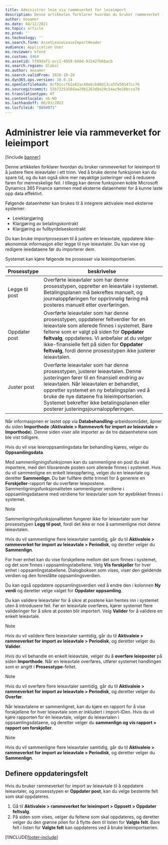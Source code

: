 ```yaml
---
title: Administrer leie via rammeverket for leieimport
description: Denne artikkelen forklarer hvordan du bruker rammeverket for leieimport til å justere flere leieavtaler samtidig.
author: moaamer
ms.date: 04/12/2021
ms.topic: article
ms.prod: ''
ms.technology: ''
ms.search.form: AssetLeaseLeaseImportHeader
audience: Application User
ms.reviewer: kfend
ms.custom: 4464
ms.assetid: 5f89daf1-acc2-4959-b48d-91542fb6bacb
ms.search.region: Global
ms.author: moaamer
ms.search.validFrom: 2020-10-28
ms.dyn365.ops.version: 10.0.14
ms.openlocfilehash: 8cf81ccf61e62ac49e6cb90d13ca5fe50147cc76
ms.sourcegitcommit: 52b7225350daa29b1263d8e29c54ac9e20bcca70
ms.translationtype: HT
ms.contentlocale: nb-NO
ms.lasthandoff: 06/03/2022
ms.locfileid: "8894971"
---
```

# <a name="manage-leases-through-the-lease-import-framework"></a>Administrer leie via rammeverket for leieimport

[!include [banner](../includes/banner.md)]

Denne artikkelen forklarer hvordan du bruker rammeverket for leieimport til å justere flere leieavtaler i ett trinn. Ved å bruke denne funksjonen kan du spare tid, og du kan også sikre mer nøyaktige justeringer ved å redusere faren for menneskelige feil. I tillegg kan denne funksjonen koble Microsoft Dynamics 365 Finance sammen med eksterne dataenheter for å kunne laste opp data effektivt.

Følgende dataenheter kan brukes til å integrere aktivaleie med eksterne systemer:

- Leieklargjøring
- Klargjøring av betalingskontrakt
- Klargjøring av fullbyrdelseskontrakt

Du kan bruke importprosessen til å justere en leieavtale, oppdatere ikke-økonomisk informasjon eller legge til nye leieavtaler. Du kan vise og redigere leiedataene før du importerer dem.

Systemet kan kjøre følgende tre prosesser via leieimportserien.

| Prosesstype  | beskrivelse |
|---------------|-------------|
| Legge til post    | Overførte leieavtaler som har denne prosesstypen, oppretter en leieavtale i systemet. Betalingsplanen må bekreftes manuelt, og journaloppføringen for opprinnelig føring må posteres manuelt etter overføringen. |
| Oppdater post | Overførte leieavtaler som har denne prosesstypen, oppdaterer feltverdier for en leieavtale som allerede finnes i systemet. Bare feltene som er valgt på siden for **Oppdater feltvalg**, oppdateres. Vi anbefaler at du velger ikke-finansielle felt på siden for **Oppdater feltvalg**, fordi denne prosesstypen ikke justerer leieavtalen. |
| Juster post | Overførte leieavtaler som har denne prosesstypen, justerer leieavtalen. Denne justeringen fører til en finansiell endring av leieavtalen. Når leieavtalen er behandlet, oppretter systemet en ny betalingsplan ved å bruke de nye dataene fra leieimportserien. Systemet bekrefter ikke betalingsplanen eller posterer justeringsjournaloppføringen. |

Når informasjonen er lastet opp via **Databehandling**-arbeidsområdet, åpner du siden **Importhode** (**Aktivaleie \> Rammeverk for import av leieavtale \> Importhode**). Denne siden viser alle importer av de tre dataenhetene som ble vist tidligere.

Hvis du vil vise leieroppsamlingsdata før behandling kjøres, velger du **Oppsamlingsdata**.

Med sammenligningsfunksjonen kan du sammenligne en post du skal importere, med den tilsvarende posten som allerede finnes i systemet. Hvis du vil sammenligne en enkelt leieoppføring, velger du en leieavtale og deretter **Sammenlign**. Du bør fullføre dette trinnet for å generere en **Forskjeller**-rapport før du overfører leiepostene. Sammenligningsfunksjonaliteten sammenligner verdiene i oppsamlingsdataene med verdiene for leieavtaler som for øyeblikket finnes i systemet.

> [!NOTE]
> Sammenligningsfunksjonaliteten fungerer ikke for leieavtaler som har prosesstypen **Legg til post**, fordi det ikke er noe å sammenligne mot denne leieavtalen.
>
> Hvis du vil sammenligne flere leieavtaler samtidig, går du til **Aktivaleie \> rammeverket for import av leieavtale \> Periodisk**, og deretter velger du **Sammenlign**.

For hver enhet kan du vise forskjellene mellom det som finnes i systemet, og det som finnes i oppsamlingstabellene. Velg **Vis forskjeller** for hver enhet i oppsamlingstabellene. Dialogboksen som vises, viser den gjeldende verdien og den foreslåtte oppsamlingsverdien.

Du kan også oppdatere oppsamlingsverdien ved å endre den i kolonnen **Ny verdi** og deretter velge valget for **Oppdater oppsamling**.

Du kan validere leieavtaler for å sikre at postene kan hentes inn i systemet uten å introdusere feil. Før en leieavtale overføres, kjører systemet flere valideringer for å sikre at posten blir importert. Velg **Valider** for å validere en enkelt leieavtale.

> [!NOTE]
> Hvis du vil validere flere leieavtaler samtidig, går du til **Aktivaleie \> rammeverket for import av leieavtale \> Periodisk**, og deretter velger du **Valider**.

Hvis du vil behandle en enkelt leieavtale, velger du å **overføre leieposter** på siden **Importhode**. Når en leieavtale overføres, utfører systemet handlingen som er angitt i **Prosesstype**-feltet.

> [!NOTE]
> Hvis du vil overføre flere leieavtaler samtidig, går du til **Aktivaleie \> rammeverket for import av leieavtale \> Periodisk**, og deretter velger du **Overfør**.

Når leieavtalene er sammenlignet, kan du kjøre en rapport for å vise forskjellene for hver leieavtale som er inkludert i import-IDen. Hvis du vil kjøre rapporten for én leieavtale, velger du leieavtalen i oppsamlingsdataene, og deretter velger du **sammenlign og vis rapport \> rapport om forskjeller**.

> [!NOTE]
> Hvis du vil sammenligne flere leieavtaler samtidig, går du til **Aktivaleie \> rammeverket for import av leieavtale \> Periodisk**, og deretter velger du **Sammenlign**. 

## <a name="set-up-update-fields"></a>Definere oppdateringsfelt

Hvis du bruker rammeverket for import av leieavtale til å oppdatere leieavtaler, og prosesstypen er **Oppdater post**, kan du velge bestemte felt som skal oppdateres.

1. Gå til **Aktivaleie \> rammeverket for leieimport \> Oppsett \> Oppdater feltvalg**.
2. På siden som vises, velger du feltene som skal oppdateres, og deretter velger du den grønne pilen for å flytte dem til listen for **Valgte felt**. Bare felt i listen for **Valgte felt** kan oppdateres ved å bruke leieimportserien.


[!INCLUDE[footer-include](../../includes/footer-banner.md)]
